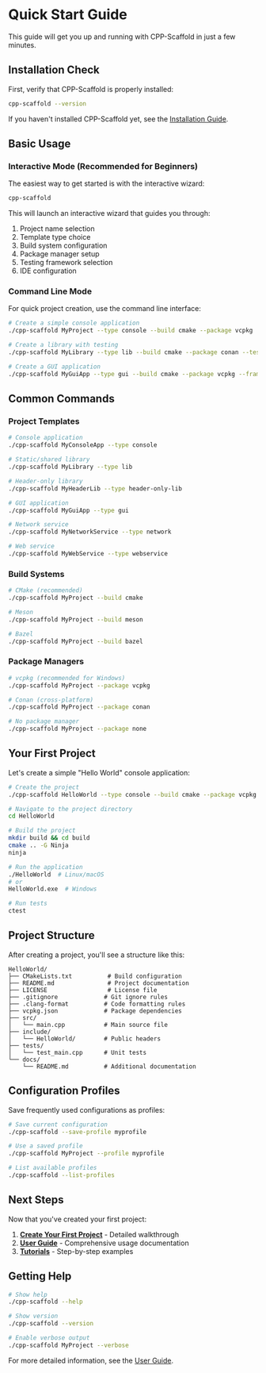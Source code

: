 # Quick Start Guide

This guide will get you up and running with CPP-Scaffold in just a few minutes.

## Installation Check

First, verify that CPP-Scaffold is properly installed:

```bash
cpp-scaffold --version
```

If you haven't installed CPP-Scaffold yet, see the [Installation Guide](installation.md).

## Basic Usage

### Interactive Mode (Recommended for Beginners)

The easiest way to get started is with the interactive wizard:

```bash
cpp-scaffold
```

This will launch an interactive wizard that guides you through:

1. Project name selection
2. Template type choice
3. Build system configuration
4. Package manager setup
5. Testing framework selection
6. IDE configuration

### Command Line Mode

For quick project creation, use the command line interface:

```bash
# Create a simple console application
./cpp-scaffold MyProject --type console --build cmake --package vcpkg

# Create a library with testing
./cpp-scaffold MyLibrary --type lib --build cmake --package conan --test gtest

# Create a GUI application
./cpp-scaffold MyGuiApp --type gui --build cmake --package vcpkg --framework qt
```

## Common Commands

### Project Templates

```bash
# Console application
./cpp-scaffold MyConsoleApp --type console

# Static/shared library
./cpp-scaffold MyLibrary --type lib

# Header-only library
./cpp-scaffold MyHeaderLib --type header-only-lib

# GUI application
./cpp-scaffold MyGuiApp --type gui

# Network service
./cpp-scaffold MyNetworkService --type network

# Web service
./cpp-scaffold MyWebService --type webservice
```

### Build Systems

```bash
# CMake (recommended)
./cpp-scaffold MyProject --build cmake

# Meson
./cpp-scaffold MyProject --build meson

# Bazel
./cpp-scaffold MyProject --build bazel
```

### Package Managers

```bash
# vcpkg (recommended for Windows)
./cpp-scaffold MyProject --package vcpkg

# Conan (cross-platform)
./cpp-scaffold MyProject --package conan

# No package manager
./cpp-scaffold MyProject --package none
```

## Your First Project

Let's create a simple "Hello World" console application:

```bash
# Create the project
./cpp-scaffold HelloWorld --type console --build cmake --package vcpkg --test gtest

# Navigate to the project directory
cd HelloWorld

# Build the project
mkdir build && cd build
cmake .. -G Ninja
ninja

# Run the application
./HelloWorld  # Linux/macOS
# or
HelloWorld.exe  # Windows

# Run tests
ctest
```

## Project Structure

After creating a project, you'll see a structure like this:

```
HelloWorld/
├── CMakeLists.txt          # Build configuration
├── README.md               # Project documentation
├── LICENSE                 # License file
├── .gitignore             # Git ignore rules
├── .clang-format          # Code formatting rules
├── vcpkg.json             # Package dependencies
├── src/
│   └── main.cpp           # Main source file
├── include/
│   └── HelloWorld/        # Public headers
├── tests/
│   └── test_main.cpp      # Unit tests
└── docs/
    └── README.md          # Additional documentation
```

## Configuration Profiles

Save frequently used configurations as profiles:

```bash
# Save current configuration
./cpp-scaffold --save-profile myprofile

# Use a saved profile
./cpp-scaffold MyProject --profile myprofile

# List available profiles
./cpp-scaffold --list-profiles
```

## Next Steps

Now that you've created your first project:

1. **[Create Your First Project](first-project.md)** - Detailed walkthrough
2. **[User Guide](../user-guide/index.md)** - Comprehensive usage documentation
3. **[Tutorials](../tutorials/index.md)** - Step-by-step examples

## Getting Help

```bash
# Show help
./cpp-scaffold --help

# Show version
./cpp-scaffold --version

# Enable verbose output
./cpp-scaffold MyProject --verbose
```

For more detailed information, see the [User Guide](../user-guide/index.md).
